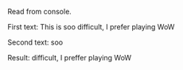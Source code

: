 Read from console.

First text: This is soo difficult, I prefer playing WoW

Second text: soo

Result: difficult, I preffer playing WoW
